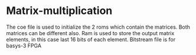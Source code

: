 # Matrix-multiplication
The coe file is used to initialize the 2 roms which contain the matrices. Both matrices can be different also. Ram is used to store the output matrix elements, in
this case last 16 bits of each element. Bitstream file is for basys-3 FPGA

